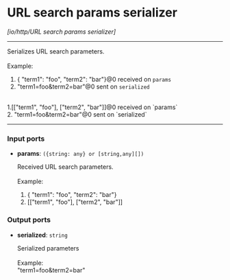 # URL search params serializer

_[io/http/URL search params serializer]_

---

Serializes URL search parameters.<br>
<br>
Example:<br>
1. { "term1": "foo", "term2": "bar"}@0 received on `params`<br>
2. "term1=foo&term2=bar"@0 sent on `serialized`<br>
<br>
1.[["term1", "foo"], ["term2", "bar"]]@0 received on `params`<br>
2. "term1=foo&term2=bar"@0 sent on `serialized`<br>

---

### Input ports

* __params__: ` ({string: any} or [string,any][]) `


    Received URL search parameters.<br>
    <br>
    Example:<br>
    1. { "term1": "foo", "term2": "bar"}<br>
    2. [["term1", "foo"], ["term2", "bar"]]<br>

### Output ports

* __serialized__: ` string `


    Serialized parameters<br>
    <br>
    Example:<br>
    "term1=foo&term2=bar"<br>

